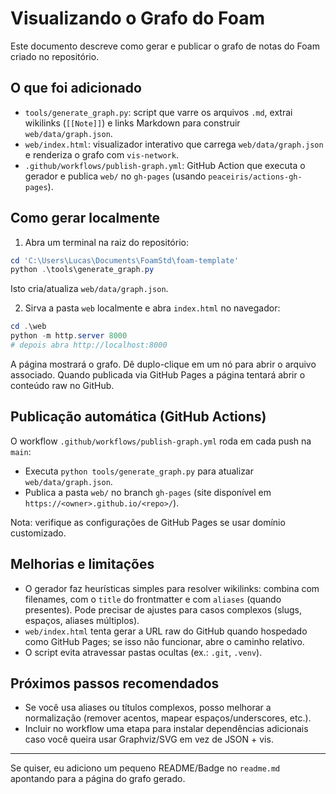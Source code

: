 # Visualizando o Grafo do Foam

Este documento descreve como gerar e publicar o grafo de notas do Foam criado no repositório.

## O que foi adicionado

- `tools/generate_graph.py`: script que varre os arquivos `.md`, extrai wikilinks (`[[Note]]`) e links Markdown para construir `web/data/graph.json`.
- `web/index.html`: visualizador interativo que carrega `web/data/graph.json` e renderiza o grafo com `vis-network`.
- `.github/workflows/publish-graph.yml`: GitHub Action que executa o gerador e publica `web/` no `gh-pages` (usando `peaceiris/actions-gh-pages`).

## Como gerar localmente

1. Abra um terminal na raiz do repositório:

```powershell
cd 'C:\Users\Lucas\Documents\FoamStd\foam-template'
python .\tools\generate_graph.py
```

Isto cria/atualiza `web/data/graph.json`.

2. Sirva a pasta `web` localmente e abra `index.html` no navegador:

```powershell
cd .\web
python -m http.server 8000
# depois abra http://localhost:8000
```

A página mostrará o grafo. Dê duplo-clique em um nó para abrir o arquivo associado. Quando publicada via GitHub Pages a página tentará abrir o conteúdo raw no GitHub.

## Publicação automática (GitHub Actions)

O workflow `.github/workflows/publish-graph.yml` roda em cada push na `main`:

- Executa `python tools/generate_graph.py` para atualizar `web/data/graph.json`.
- Publica a pasta `web/` no branch `gh-pages` (site disponível em `https://<owner>.github.io/<repo>/`).

Nota: verifique as configurações de GitHub Pages se usar domínio customizado.

## Melhorias e limitações

- O gerador faz heurísticas simples para resolver wikilinks: combina com filenames, com o `title` do frontmatter e com `aliases` (quando presentes). Pode precisar de ajustes para casos complexos (slugs, espaços, aliases múltiplos).
- `web/index.html` tenta gerar a URL raw do GitHub quando hospedado como GitHub Pages; se isso não funcionar, abre o caminho relativo.
- O script evita atravessar pastas ocultas (ex.: `.git`, `.venv`).

## Próximos passos recomendados

- Se você usa aliases ou títulos complexos, posso melhorar a normalização (remover acentos, mapear espaços/underscores, etc.).
- Incluir no workflow uma etapa para instalar dependências adicionais caso você queira usar Graphviz/SVG em vez de JSON + vis.

---

Se quiser, eu adiciono um pequeno README/Badge no `readme.md` apontando para a página do grafo gerado.
